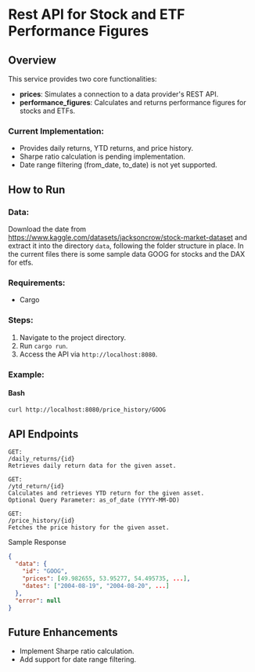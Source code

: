 # Rest API for Stock and ETF Performance Figures

## Overview
This service provides two core functionalities:
- **prices**: Simulates a connection to a data provider's REST API.
- **performance_figures**: Calculates and returns performance figures for stocks and ETFs.

### Current Implementation:
- Provides daily returns, YTD returns, and price history.
- Sharpe ratio calculation is pending implementation.
- Date range filtering (from_date, to_date) is not yet supported.

## How to Run

### Data: 
Download the date from https://www.kaggle.com/datasets/jacksoncrow/stock-market-dataset and extract it into the directory `data`, following the folder structure in place. In the current files there is some sample data GOOG for stocks and the DAX for etfs. 

### Requirements:
- Cargo

### Steps:
1. Navigate to the project directory.
2. Run `cargo run`.
3. Access the API via `http://localhost:8080`.

### Example:
#### Bash
```bash
curl http://localhost:8080/price_history/GOOG
```

## API Endpoints
```plaintext
GET:
/daily_returns/{id}
Retrieves daily return data for the given asset.

GET:
/ytd_return/{id}
Calculates and retrieves YTD return for the given asset.
Optional Query Parameter: as_of_date (YYYY-MM-DD)

GET:
/price_history/{id}
Fetches the price history for the given asset.
```

Sample Response
```json
{
  "data": {
    "id": "GOOG",
    "prices": [49.982655, 53.95277, 54.495735, ...],
    "dates": ["2004-08-19", "2004-08-20", ...]
  },
  "error": null
}
```

## Future Enhancements
- Implement Sharpe ratio calculation.
- Add support for date range filtering.